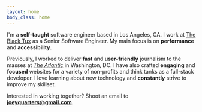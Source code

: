 ```yaml
---
layout: home
body_class: home
---
```


I'm a **self-taught** software engineer based in Los Angeles, CA. I work at [The Black Tux](https://theblacktux.com) as a Senior Software Engineer. My main focus is on **performance** and **accessibility**.

Previously, I worked to deliver **fast** and **user-friendly** journalism to the masses at _[The Atlantic](https://www.theatlantic.com)_ in Washington, DC. I have also crafted **engaging** and **focused** websites for a variety of non-profits and think tanks as a full-stack developer. I love learning about new technology and **constantly** strive to improve my skillset.

Interested in working together? Shoot an email to **[joeyquarters@gmail.com](mailto:joeyquarters@gmail.com)**.
